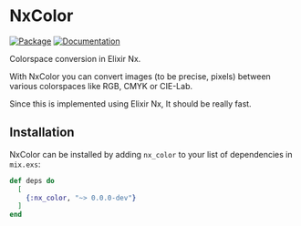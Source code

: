 # NxColor

[![Package](https://img.shields.io/badge/-Package-important)](https://hex.pm/packages/nx_color) [![Documentation](https://img.shields.io/badge/-Documentation-blueviolet)](https://hexdocs.pm/nx_color)

Colorspace conversion in Elixir Nx.

With NxColor you can convert images (to be precise, pixels) between various colorspaces
like RGB, CMYK or CIE-Lab.

Since this is implemented using Elixir Nx, It should be really fast.

## Installation

NxColor can be installed by adding `nx_color` to your list of dependencies in `mix.exs`:

```elixir
def deps do
  [
    {:nx_color, "~> 0.0.0-dev"}
  ]
end
```

